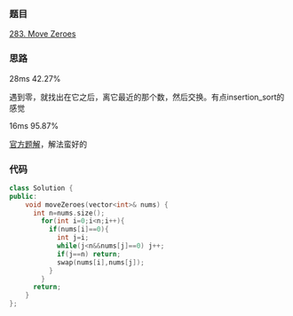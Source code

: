 ### 题目
[283. Move Zeroes](https://leetcode-cn.com/problems/move-zeroes/submissions/)
### 思路
28ms 42.27%

遇到零，就找出在它之后，离它最近的那个数，然后交换。有点insertion_sort的感觉

16ms 95.87%


[官方题解](https://leetcode-cn.com/problems/move-zeroes/solution/yi-dong-ling-by-leetcode/)，解法蛮好的
### 代码
```c++
class Solution {
public:
    void moveZeroes(vector<int>& nums) {
      int n=nums.size();
        for(int i=0;i<n;i++){
          if(nums[i]==0){
            int j=i;
            while(j<n&&nums[j]==0) j++;
            if(j==n) return;
            swap(nums[i],nums[j]);  
          }
        }
      return;
    }
};
```
